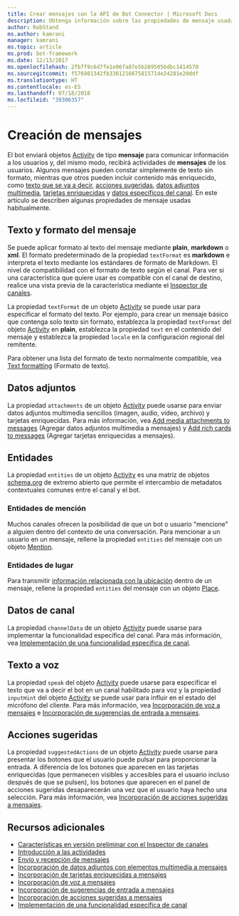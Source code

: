 ```yaml
---
title: Crear mensajes con la API de Bot Connector | Microsoft Docs
description: Obtenga información sobre las propiedades de mensaje usadas habitualmente en la API de Bot Connector.
author: RobStand
ms.author: kamrani
manager: kamrani
ms.topic: article
ms.prod: bot-framework
ms.date: 12/13/2017
ms.openlocfilehash: 2fbff9c6d7fe1e06fa87e5b2695056dbc1414570
ms.sourcegitcommit: f576981342fb3361216675815714e24281e20ddf
ms.translationtype: HT
ms.contentlocale: es-ES
ms.lasthandoff: 07/18/2018
ms.locfileid: "39306357"
---
```

# <a name="create-messages"></a>Creación de mensajes

El bot enviará objetos [Activity][Activity] de tipo **mensaje** para comunicar información a los usuarios y, del mismo modo, recibirá actividades de **mensajes** de los usuarios. Algunos mensajes pueden constar simplemente de texto sin formato, mientras que otros pueden incluir contenido más enriquecido, como [texto que se va a decir](bot-framework-rest-connector-text-to-speech.md), [acciones sugeridas](bot-framework-rest-connector-add-suggested-actions.md), [datos adjuntos multimedia](bot-framework-rest-connector-add-media-attachments.md), [tarjetas enriquecidas](bot-framework-rest-connector-add-rich-cards.md) y [datos específicos del canal](bot-framework-rest-connector-channeldata.md). En este artículo se describen algunas propiedades de mensaje usadas habitualmente.

## <a name="message-text-and-formatting"></a>Texto y formato del mensaje

Se puede aplicar formato al texto del mensaje mediante **plain**, **markdown** o **xml**. El formato predeterminado de la propiedad `textFormat` es **markdown** e interpreta el texto mediante los estándares de formato de Markdown. El nivel de compatibilidad con el formato de texto según el canal. Para ver si una característica que quiere usar es compatible con el canal de destino, realice una vista previa de la característica mediante el [Inspector de canales][ChannelInspector]. 

La propiedad `textFormat` de un objeto [Activity][Activity] se puede usar para especificar el formato del texto. Por ejemplo, para crear un mensaje básico que contenga solo texto sin formato, establezca la propiedad `textFormat` del objeto [Activity][Activity] en **plain**, establezca la propiedad `text` en el contenido del mensaje y establezca la propiedad `locale` en la configuración regional del remitente. 

Para obtener una lista del formato de texto normalmente compatible, vea [Text formatting](../bot-service-channel-inspector.md#text-formatting) (Formato de texto).

## <a name="attachments"></a>Datos adjuntos

La propiedad `attachments` de un objeto [Activity][Activity] puede usarse para enviar datos adjuntos multimedia sencillos (imagen, audio, vídeo, archivo) y tarjetas enriquecidas. Para más información, vea [Add media attachments to messages](bot-framework-rest-connector-add-media-attachments.md) (Agregar datos adjuntos multimedia a mensajes) y [Add rich cards to messages](bot-framework-rest-connector-add-rich-cards.md) (Agregar tarjetas enriquecidas a mensajes).

## <a name="entities"></a>Entidades

La propiedad `entities` de un objeto [Activity][Activity] es una matriz de objetos <a href="http://schema.org/" target="_blank">schema.org</a> de extremo abierto que permite el intercambio de metadatos contextuales comunes entre el canal y el bot.

### <a name="mention-entities"></a>Entidades de mención

Muchos canales ofrecen la posibilidad de que un bot o usuario "mencione" a alguien dentro del contexto de una conversación. Para mencionar a un usuario en un mensaje, rellene la propiedad `entities` del mensaje con un objeto [Mention][Mention]. 

### <a name="place-entities"></a>Entidades de lugar

Para transmitir <a href="https://schema.org/Place" target="_blank">información relacionada con la ubicación</a> dentro de un mensaje, rellene la propiedad `entities` del mensaje con un objeto [Place][Place]. 

## <a name="channel-data"></a>Datos de canal

La propiedad `channelData` de un objeto [Activity][Activity] puede usarse para implementar la funcionalidad específica del canal. Para más información, vea [Implementación de una funcionalidad específica de canal](bot-framework-rest-connector-channeldata.md).

## <a name="text-to-speech"></a>Texto a voz

La propiedad `speak` del objeto [Activity][Activity] puede usarse para especificar el texto que va a decir el bot en un canal habilitado para voz y la propiedad `inputHint` del objeto [Activity][Activity] se puede usar para influir en el estado del micrófono del cliente. Para más información, vea [Incorporación de voz a mensajes](bot-framework-rest-connector-text-to-speech.md) e [Incorporación de sugerencias de entrada a mensajes](bot-framework-rest-connector-add-input-hints.md).

## <a name="suggested-actions"></a>Acciones sugeridas

La propiedad `suggestedActions` de un objeto [Activity][Activity] puede usarse para presentar los botones que el usuario puede pulsar para proporcionar la entrada. A diferencia de los botones que aparecen en las tarjetas enriquecidas (que permanecen visibles y accesibles para el usuario incluso después de que se pulsen), los botones que aparecen en el panel de acciones sugeridas desaparecerán una vez que el usuario haya hecho una selección. Para más información, vea [Incorporación de acciones sugeridas a mensajes](bot-framework-rest-connector-add-suggested-actions.md).

## <a name="additional-resources"></a>Recursos adicionales

- [Características en versión preliminar con el Inspector de canales][ChannelInspector]
- [Introducción a las actividades](bot-framework-rest-connector-activities.md)
- [Envío y recepción de mensajes](bot-framework-rest-connector-send-and-receive-messages.md)
- [Incorporación de datos adjuntos con elementos multimedia a mensajes](bot-framework-rest-connector-add-media-attachments.md)
- [Incorporación de tarjetas enriquecidas a mensajes](bot-framework-rest-connector-add-rich-cards.md)
- [Incorporación de voz a mensajes](bot-framework-rest-connector-text-to-speech.md)
- [Incorporación de sugerencias de entrada a mensajes](bot-framework-rest-connector-add-input-hints.md)
- [Incorporación de acciones sugeridas a mensajes](bot-framework-rest-connector-add-suggested-actions.md)
- [Implementación de una funcionalidad específica de canal](bot-framework-rest-connector-channeldata.md)

[Mention]: bot-framework-rest-connector-api-reference.md#mention-object
[Place]: bot-framework-rest-connector-api-reference.md#place-object
[Activity]: bot-framework-rest-connector-api-reference.md#activity-object
[ChannelInspector]: ../bot-service-channel-inspector.md
[textFormating]: ../bot-service-channel-inspector.md#text-formatting
